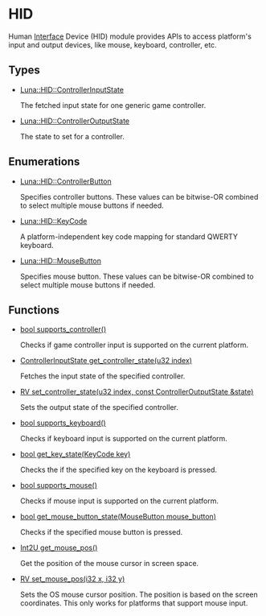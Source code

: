 # HID
Human [Interface](struct_luna_1_1_interface.md) Device (HID) module provides APIs to access platform's input and output devices, like mouse, keyboard, controller, etc. 

## Types
* [Luna::HID::ControllerInputState](struct_luna_1_1_h_i_d_1_1_controller_input_state.md)

    The fetched input state for one generic game controller. 


* [Luna::HID::ControllerOutputState](struct_luna_1_1_h_i_d_1_1_controller_output_state.md)

    The state to set for a controller. 


## Enumerations
* [Luna::HID::ControllerButton](group___h_i_d_1ga436467ac9bceac9ecfbd3775068d34da.md)

    Specifies controller buttons. These values can be bitwise-OR combined to select multiple mouse buttons if needed. 

* [Luna::HID::KeyCode](group___h_i_d_1ga912f74cfa86bfd7af0ee6bb9010eba51.md)

    A platform-independent key code mapping for standard QWERTY keyboard. 

* [Luna::HID::MouseButton](group___h_i_d_1ga7823b2b124c60f1e08e41e482daddbb3.md)

    Specifies mouse button. These values can be bitwise-OR combined to select multiple mouse buttons if needed. 

## Functions
* [bool supports_controller()](group___h_i_d_1gad3ca103bf79091dbaec83d6a35c44fe6.md)

    Checks if game controller input is supported on the current platform. 

* [ControllerInputState get_controller_state(u32 index)](group___h_i_d_1gaf0ef8b9c177325759f937b0a82176bb3.md)

    Fetches the input state of the specified controller. 

* [RV set_controller_state(u32 index, const ControllerOutputState &state)](group___h_i_d_1ga11f141e5db38ab23f0f483145486f27d.md)

    Sets the output state of the specified controller. 

* [bool supports_keyboard()](group___h_i_d_1ga8190f504bfec80e16cdcb6f1d3d65cbd.md)

    Checks if keyboard input is supported on the current platform. 

* [bool get_key_state(KeyCode key)](group___h_i_d_1gaaae6c513317a33237154fc8718dba63a.md)

    Checks the if the specified key on the keyboard is pressed. 

* [bool supports_mouse()](group___h_i_d_1ga9a3ae36dee968577e16ebc458f659f84.md)

    Checks if mouse input is supported on the current platform. 

* [bool get_mouse_button_state(MouseButton mouse_button)](group___h_i_d_1ga5898fe9c725effba90892ec48e782ac3.md)

    Checks if the specified mouse button is pressed. 

* [Int2U get_mouse_pos()](group___h_i_d_1gaa54156da0fd14f9776a5efc78c3dbbfc.md)

    Get the position of the mouse cursor in screen space. 

* [RV set_mouse_pos(i32 x, i32 y)](group___h_i_d_1gac7e975e34d1d3b696c184fa35a24e535.md)

    Sets the OS mouse cursor position. The position is based on the screen coordinates. This only works for platforms that support mouse input. 

